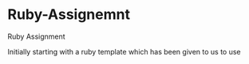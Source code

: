 # Ruby-Assignemnt
Ruby Assignment

Initially starting with a ruby template which has been given to us to use
